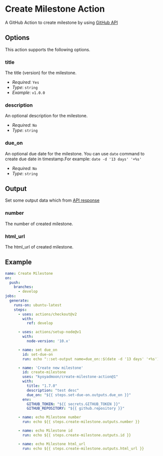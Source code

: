 # Create Milestone Action

A GitHub Action to create milestone by using [GitHub API](https://developer.github.com/v3/issues/milestones/#create-a-milestone)

## Options

This action supports the following options.

### title

The title (version) for the milestone.

* *Required*: `Yes`
* *Type*: `string`
* *Example*: `v1.0.0`

### description

An optional description for the milestone.

* *Required*: `No`
* *Type*: `string`

### due_on

An optional due date for the milestone.
You can use `date` command to create due date in timestamp.For example: `date -d '13 days' '+%s'`

* *Required*: `No`
* *Type*: `string`

## Output

Set some output data which from [API response](https://developer.github.com/v3/issues/milestones/#response)

### number

The number of created milestone.

### html_url

The html_url of created milestone.

## Example

```yaml
name: Create Milestone
on:
  push:
    branches:
      - develop
jobs:
  generate:
    runs-on: ubuntu-latest
    steps:
      - uses: actions/checkout@v2
        with:
          ref: develop

      - uses: actions/setup-node@v1
        with:
          node-version: '10.x'

      - name: set due_on
        id: set-due-on
        run: echo "::set-output name=due_on::$(date -d '13 days' '+%s')"

      - name: 'Create new milestone'
        id: create-milestone
        uses: "kyoyadmoon/create-milestone-action@1"
        with:
          title: "1.7.0"
          description: "test desc"
          due_on: "${{ steps.set-due-on.outputs.due_on }}"
        env:
          GITHUB_TOKEN: "${{ secrets.GITHUB_TOKEN }}"
          GITHUB_REPOSITORY: "${{ github.repository }}"

      - name: echo Milestone number
        run: echo ${{ steps.create-milestone.outputs.number }}

      - name: echo Milestone id
        run: echo ${{ steps.create-milestone.outputs.id }}

      - name: echo Milestone html_url
        run: echo ${{ steps.create-milestone.outputs.html_url }}
```
